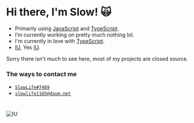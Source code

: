 # Hi there, I'm Slow! 🙀

- Primarily using [JavaScript](https://www.javascript.com/) and [TypeScript](https://www.typescriptlang.org/).
- I’m currently working on pretty much nothing lol.
- I'm currently in love with [TypeScript](https://www.typescriptlang.org/).
- [IU](https://www.google.com/search?q=Lee+Ji+eun), Yes [IU](https://www.google.com/search?q=Lee+Ji+eun).

Sorry there isn't much to see here, most of my projects are closed source.

### The ways to contact me

- <a href="https://discordapp.com/users/374905512661221377/">`SlowLife#7489`</a>
- <a href="mailto:slowlife1165@daum.net">`slowlife1165@daum.net`</a>

#

![IU](https://user-images.githubusercontent.com/54318514/120210533-1334ba80-c25a-11eb-92a8-ed091febe65d.png)
